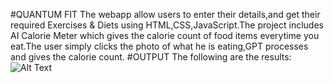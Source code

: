 #QUANTUM FIT
The webapp allow users to enter their details,and get their required Exercises & Diets using HTML,CSS,JavaScript.The project includes AI Calorie Meter which gives the calorie count of food items everytime you eat.The user simply clicks the photo of what he is eating,GPT processes and gives the calorie count.
#OUTPUT
The following are the results:
![Alt Text](pbl00_https://github.com/aditya-raaj/quantum-fit/blob/main/pbl00.png?raw=true)

